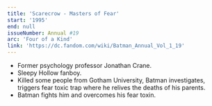 ```yaml
---
title: 'Scarecrow - Masters of Fear'
start: '1995'
end: null
issueNumber: Annual #19
arc: 'Four of a Kind'
link: 'https://dc.fandom.com/wiki/Batman_Annual_Vol_1_19'
---
```


- Former psychology professor Jonathan Crane.
- Sleepy Hollow fanboy.
- Killed some people from Gotham University, Batman investigates, triggers fear toxic trap where he relives the deaths of his parents.
- Batman fights him and overcomes his fear toxin.

